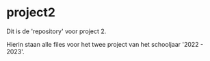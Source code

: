 # project2
Dit is de 'repository' voor project 2.

Hierin staan alle files voor het twee project van het schooljaar '2022 - 2023'.
